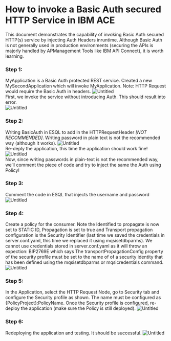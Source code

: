 # How to invoke a Basic Auth secured HTTP Service in IBM ACE

This document demonstrates the capability of invoking Basic Auth secured HTTP(s) service by injecting Auth Headers inruntime. Although Basic Auth is not generally used in production environments (securing the APIs is majorly handled by APManagement Tools like IBM API Connect), it is worth learning.

### Step 1:
MyApplication is a Basic Auth protected REST service. Created a new MySecondApplication which will invoke MyApplication. Note:
HTTP Request would require the Basic Auth in headers. 
<img src="https://imgpile.com/images/byOKTR.png" alt="Untitled" border="0"></br>
First, we invoke the service without introducing Auth. This should result into error. </br>
<img src="https://imgpile.com/images/byOOGw.png" alt="Untitled" border="0"></br>

### Step 2:
Writing BasicAuth in ESQL to add in the HTTPRequestHeader *[NOT RECOMMENDED]*. Writing password in plain text is not the recommended way (although it works).
<img src="https://imgpile.com/images/byOkXF.png" alt="Untitled" border="0"></br>
Re-deply the application, this time the application should work fine!</br>
<img src="https://imgpile.com/images/byO0pi.png" alt="Untitled" border="0"></br>
Now, since writing passwords in plain-text is not the recommended way, we’ll comment the piece of code and try to inject the same the Auth using Policy!

### Step 3:
Comment the code in ESQL that injects the username and password
<img src="https://imgpile.com/images/byOSGX.png" alt="Untitled" border="0"></br>

### Step 4:
Create a policy for the consumer. Note the Identified to propagate is now set to STATIC ID, Propagation is set to true and Transport propagation configuration is the Security Identifier (last time we saved the credentials in server.conf.yaml, this time we replaced it using mqsisetdbparms). We cannot use credentials stored in server.conf.yaml as it will throw an expection: BIP2769E which says The transportPropagationConfig property of the security profile must be set to the name of of a security identity that has been defined using the mqsisetdbparms or mqsicredentials command. 
<img src="https://imgpile.com/images/bykbmo.png" alt="Untitled" border="0"></br>

### Step 5:
In the Application, select the HTTP Request Node, go to Security tab and configure the Security profile as shown. The name must be configured as {PolicyProject}:PolicyName. Once the Security profile is configured, re-deploy the application (make sure the Policy is still deployed).
<img src="https://imgpile.com/images/bykfi4.png" alt="Untitled" border="0"></br>

### Step 6:
Redeploying the application and testing. It should be successful.
<img src="https://imgpile.com/images/bykVZh.png" alt="Untitled" border="0"></br>